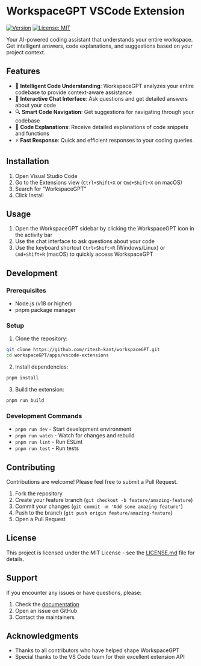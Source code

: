 # WorkspaceGPT VSCode Extension


[![Version](https://img.shields.io/visual-studio-marketplace/v/Riteshkant.workspacegpt-extension.svg)](https://marketplace.visualstudio.com/items?itemName=Riteshkant.workspacegpt-extension)
[![License: MIT](https://img.shields.io/badge/License-MIT-yellow.svg)](https://opensource.org/licenses/MIT)

Your AI-powered coding assistant that understands your entire workspace. Get intelligent answers, code explanations, and suggestions based on your project context.

## Features

- 🤖 **Intelligent Code Understanding**: WorkspaceGPT analyzes your entire codebase to provide context-aware assistance
- 💬 **Interactive Chat Interface**: Ask questions and get detailed answers about your code
- 🔍 **Smart Code Navigation**: Get suggestions for navigating through your codebase
- 📝 **Code Explanations**: Receive detailed explanations of code snippets and functions
- ⚡ **Fast Response**: Quick and efficient responses to your coding queries

## Installation

1. Open Visual Studio Code
2. Go to the Extensions view (`Ctrl+Shift+X` or `Cmd+Shift+X` on macOS)
3. Search for "WorkspaceGPT"
4. Click Install

## Usage

1. Open the WorkspaceGPT sidebar by clicking the WorkspaceGPT icon in the activity bar
2. Use the chat interface to ask questions about your code
3. Use the keyboard shortcut `Ctrl+Shift+R` (Windows/Linux) or `Cmd+Shift+R` (macOS) to quickly access WorkspaceGPT


## Development

### Prerequisites

- Node.js (v18 or higher)
- pnpm package manager

### Setup

1. Clone the repository:
```bash
git clone https://github.com/ritesh-kant/workspaceGPT.git
cd workspaceGPT/apps/vscode-extensions
```

2. Install dependencies:
```bash
pnpm install
```

3. Build the extension:
```bash
pnpm run build
```

### Development Commands

- `pnpm run dev` - Start development environment
- `pnpm run watch` - Watch for changes and rebuild
- `pnpm run lint` - Run ESLint
- `pnpm run test` - Run tests

## Contributing

Contributions are welcome! Please feel free to submit a Pull Request.

1. Fork the repository
2. Create your feature branch (`git checkout -b feature/amazing-feature`)
3. Commit your changes (`git commit -m 'Add some amazing feature'`)
4. Push to the branch (`git push origin feature/amazing-feature`)
5. Open a Pull Request

## License

This project is licensed under the MIT License - see the [LICENSE.md](LICENSE.md) file for details.

## Support

If you encounter any issues or have questions, please:
1. Check the [documentation](docs/)
2. Open an issue on GitHub
3. Contact the maintainers

## Acknowledgments

- Thanks to all contributors who have helped shape WorkspaceGPT
- Special thanks to the VS Code team for their excellent extension API 